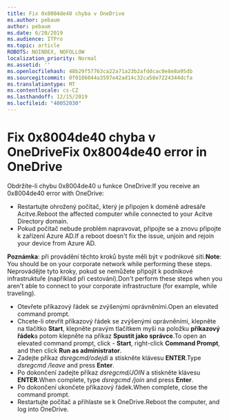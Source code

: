```yaml
---
title: Fix 0x8004de40 chyba v OneDrive
ms.author: pebaum
author: pebaum
ms.date: 6/20/2019
ms.audience: ITPro
ms.topic: article
ROBOTS: NOINDEX, NOFOLLOW
localization_priority: Normal
ms.assetid: ''
ms.openlocfilehash: 48b29f57763ca22a71a23b2afddcac0e8e8a95db
ms.sourcegitcommit: 0f0186044a3597e42ad14c32ca58e7224344dcfa
ms.translationtype: MT
ms.contentlocale: cs-CZ
ms.lasthandoff: 12/15/2019
ms.locfileid: "40052030"
---
```

# <a name="fix-0x8004de40-error-in-onedrive"></a><span data-ttu-id="7e7cf-102">Fix 0x8004de40 chyba v OneDrive</span><span class="sxs-lookup"><span data-stu-id="7e7cf-102">Fix 0x8004de40 error in OneDrive</span></span>

<span data-ttu-id="7e7cf-103">Obdržíte-li chybu 0x8004de40 u funkce OneDrive:</span><span class="sxs-lookup"><span data-stu-id="7e7cf-103">If you receive an 0x8004de40 error with OneDrive:</span></span>

- <span data-ttu-id="7e7cf-104">Restartujte ohrožený počítač, který je připojen k doméně adresáře Acitve.</span><span class="sxs-lookup"><span data-stu-id="7e7cf-104">Reboot the affected computer while connected to your Acitve Directory domain.</span></span>
- <span data-ttu-id="7e7cf-105">Pokud počítač nebude problém napravovat, připojte se a znovu připojte k zařízení Azure AD.</span><span class="sxs-lookup"><span data-stu-id="7e7cf-105">If a reboot doesn't fix the issue, unjoin and rejoin your device from Azure AD.</span></span> 

<span data-ttu-id="7e7cf-106">**Poznámka**: při provádění těchto kroků byste měli být v podnikové síti.</span><span class="sxs-lookup"><span data-stu-id="7e7cf-106">**Note**: You should be on your corporate network while performing these steps.</span></span> <span data-ttu-id="7e7cf-107">Neprovádějte tyto kroky, pokud se nemůžete připojit k podnikové infrastruktuře (například při cestování).</span><span class="sxs-lookup"><span data-stu-id="7e7cf-107">Don't perform these steps when you aren't able to connect to your corporate infrastructure (for example, while traveling).</span></span> 

- <span data-ttu-id="7e7cf-108">Otevřete příkazový řádek se zvýšenými oprávněními.</span><span class="sxs-lookup"><span data-stu-id="7e7cf-108">Open an elevated command prompt.</span></span> 
- <span data-ttu-id="7e7cf-109">Chcete-li otevřít příkazový řádek se zvýšenými oprávněními, klepněte na tlačítko **Start**, klepněte pravým tlačítkem myši na položku **příkazový řádek**a potom klepněte na příkaz **Spustit jako správce**.</span><span class="sxs-lookup"><span data-stu-id="7e7cf-109">To open an elevated command prompt, click - **Start**, right-click **Command Prompt**, and then click **Run as administrator**.</span></span>
- <span data-ttu-id="7e7cf-110">Zadejte příkaz *dsregcmd/odejdi* a stiskněte klávesu **ENTER**.</span><span class="sxs-lookup"><span data-stu-id="7e7cf-110">Type *dsregcmd /leave* and press **Enter**.</span></span>
- <span data-ttu-id="7e7cf-111">Po dokončení zadejte příkaz *dsregcmd/JOIN* a stiskněte klávesu **ENTER**.</span><span class="sxs-lookup"><span data-stu-id="7e7cf-111">When complete, type *dsregcmd /join* and press **Enter**.</span></span>
- <span data-ttu-id="7e7cf-112">Po dokončení ukončete příkazový řádek.</span><span class="sxs-lookup"><span data-stu-id="7e7cf-112">When complete, close the command prompt.</span></span>
- <span data-ttu-id="7e7cf-113">Restartujte počítač a přihlaste se k OneDrive.</span><span class="sxs-lookup"><span data-stu-id="7e7cf-113">Reboot the computer, and log into OneDrive.</span></span>